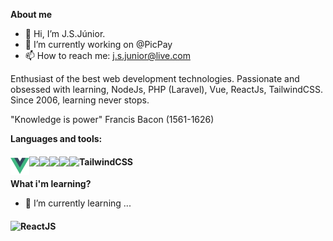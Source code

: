 **About me**

- 👋  Hi, I’m J.S.Júnior.
- 🔭  I’m currently working on @PicPay
- 📫  How to reach me: j.s.junior@live.com

Enthusiast of the best web development technologies.
Passionate and obsessed with learning, NodeJs, PHP (Laravel), Vue, ReactJs, TailwindCSS. Since 2006, learning never stops.

"Knowledge is power" Francis Bacon (1561-1626)

**Languages and tools:**

<h4>
<img align="left" height="30" src="https://github.com/biandishilaji/teste-dev-php/blob/Gabriel-Rodrigues-dos-Santos/github/vue.png">
<img align="left" height="30" src="https://cdn.iconscout.com/icon/free/png-256/javascript-2752148-2284965.png">
<img align="left" height="30" src="https://seeklogo.com/images/P/php-logo-ADE513E748-seeklogo.com.png">
<img align="left" height="30" src="https://upload.wikimedia.org/wikipedia/commons/thumb/9/9a/Laravel.svg/1200px-Laravel.svg.png">
<img align="left" height="30" align="" src="https://raw.githubusercontent.com/jakeliny/jakeliny/master/images/linux.png">
<img align="left" height="30" alt="TailwindCSS" src="https://refactoringui.nyc3.cdn.digitaloceanspaces.com/tailwind-logo.svg">
<img align="left" height="30" alt="" src="[https://refactoringui.nyc3.cdn.digitaloceanspaces.com/tailwind-logo.svg](https://github.com/yurijserrano/Github-Profile-Readme-Logos/blob/master/databases/oracle.svg)">
<br>
</h4>

**What i'm learning?**

- 🌱 I’m currently learning ...
<h4>    
<img alt="ReactJS" width="40" src="https://www.vectorlogo.zone/logos/reactjs/reactjs-icon.svg">
</h4>
    

<!--
**juniorsantos/juniorsantos** is a ✨ _special_ ✨ repository because its `README.md` (this file) appears on your GitHub profile.

Here are some ideas to get you started:

- 🔭 I’m currently working on ...
- 🌱 I’m currently learning ...
- 👯 I’m looking to collaborate on ...
- 🤔 I’m looking for help with ...
- 💬 Ask me about ...
- 📫 How to reach me: ...
- 😄 Pronouns: ...
- ⚡ Fun fact: ...
-->
